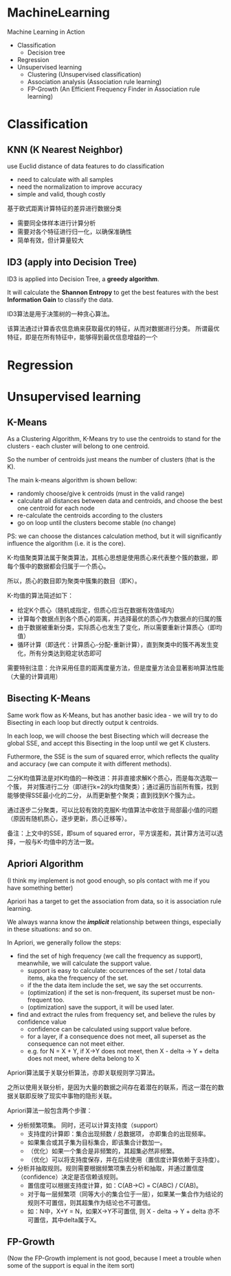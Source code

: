 # MachineLearning
Machine Learning in Action

* Classification
	* Decision tree
* Regression
* Unsupervised learning
	* Clustering (Unsupervised classification)
	* Association analysis (Association rule learning)
	* FP-Growth (An Efficient Frequency Finder in Association rule learning)

# Classification
## KNN (K Nearest Neighbor)
use Euclid distance of data features to do classification
* need to calculate with all samples
* need the normalization to improve accuracy
* simple and valid, though costly

基于欧式距离计算特征的差异进行数据分类
* 需要同全体样本进行计算分析
* 需要对各个特征进行归一化，以确保准确性
* 简单有效，但计算量较大

## ID3 (apply into Decision Tree)

ID3 is applied into Decision Tree, a **greedy algorithm**.

It will calculate the **Shannon Entropy** to get the best features with the best **Information Gain** to classify the data.

ID3算法是用于决策树的一种贪心算法。

该算法通过计算香农信息熵来获取最优的特征，从而对数据进行分类。
所谓最优特征，即是在所有特征中，能够得到最优信息增益的一个

# Regression

# Unsupervised learning

## K-Means
As a Clustering Algorithm, K-Means try to use the centroids to stand for the clusters - 
each cluster will belong to one centroid.

So the number of centroids just means the number of clusters (that is the K).

The main k-means algorithm is shown bellow:
* randomly choose/give k centroids (must in the valid range)
* calculate all distances between data and centroids, and choose the best one centroid for each node
* re-calculate the centroids according to the clusters
* go on loop until the clusters become stable (no change) 

PS: we can choose the distances calculation method, 
but it will significantly influence the algorithm (i.e. it is the core).

K-均值聚类算法属于聚类算法，其核心思想是使用质心来代表整个簇的数据，即每个簇中的数据都会归属于一个质心。

所以，质心的数目即为聚类中簇集的数目（即K）。

K-均值的算法简述如下：
* 给定K个质心（随机或指定，但质心应当在数据有效值域内）
* 计算每个数据点到各个质心的距离，并选择最优的质心作为数据点的归属的簇
* 由于数据被重新分类，实际质心也发生了变化，所以需要重新计算质心（即均值）
* 循环计算（即迭代：计算质心-分配-重新计算），直到聚类中的簇不再发生变化，所有分类达到稳定状态即可

需要特别注意：允许采用任意的距离度量方法，但是度量方法会显著影响算法性能（大量的计算调用）

## Bisecting K-Means
Same work flow as K-Means, but has another basic idea -
we will try to do Bisecting in each loop but directly output k centroids.

In each loop, we will choose the best Bisecting which will decrease the global SSE,
and accept this Bisecting in the loop until we get K clusters.

Futhermore, the SSE is the sum of squared error, which reflects the quality and accuracy (we can compute it with different methods).

二分K均值算法是对K均值的一种改进：并非直接求解K个质心，而是每次选取一个簇，
并对簇进行二分（即进行k=2的k均值聚类）；通过遍历当前所有簇，找到能够使得SSE最小化的二分，
从而更新整个聚类；直到找到K个簇为止。

通过逐步二分聚类，可以比较有效的克服K-均值算法中收敛于局部最小值的问题（原因有随机质心，逐步更新，质心迁移等）。

备注：上文中的SSE，即sum of squared error，平方误差和，其计算方法可以选择，一般与K-均值中的方法一致。

## Apriori Algorithm
(I think my implement is not good enough, so pls contact with me if you have something better)

Apriori has a target to get the association from data, so it is association rule learning.

We always wanna know the **_implicit_** relationship between things, especially in these situations: and so on.

In Apriori, we generally follow the steps:
* find the set of high frequency (we call the frequency as support), meanwhile, we will calculate the support value.
	* support is easy to calculate: occurrences of the set / total data items, aka the frequency of the set.
	* if the the data item include the set, we say the set occurrents.
	* (optimization) if the set is non-frequent, its superset must be non-frequent too.
	* (optimization) save the support, it will be used later.
* find and extract the rules from frequency set, and believe the rules by confidence value
	* confidence can be calculated using support value before.
	* for a layer, if a consequence does not meet, all superset as the consequence can not meet either.
	* e.g. for N = X + Y, if X->Y does not meet, then X - delta -> Y + delta does not meet, where delta belong to X

Apriori算法属于关联分析算法，亦即关联规则学习算法。

之所以使用关联分析，是因为大量的数据之间存在着潜在的联系，而这一潜在的数据关联即反映了现实中事物的隐形关联。

Apriori算法一般包含两个步骤：
* 分析频繁项集。 同时，还可以计算支持度（support）
	* 支持度的计算即：集合出现频数 / 总数据项， 亦即集合的出现频率。
	* 如果集合或其子集为目标集合，即该集合计数加一。
	* （优化）如果一个集合是非频繁的，其超集必然非频繁。
	* （优化）可以将支持度保存，并在后续使用（置信度计算依赖于支持度）。
* 分析并抽取规则。规则需要根据频繁项集去分析和抽取，并通过置信度（confidence）决定是否信赖该规则。
	* 置信度可以根据支持度计算，如：C(AB->C) = C(ABC) / C(AB)。
	* 对于每一层频繁项（同等大小的集合位于一层），如果某一集合作为结论的规则不可置信，则其超集作为结论也不可置信。
	* 如：N中，X+Y = N，如果X->Y不可置信, 则 X - delta -> Y + delta 亦不可置信，其中delta属于X。 

## FP-Growth
(Now the FP-Growth implement is not good, because I meet a trouble when some of the support is equal in the item sort)